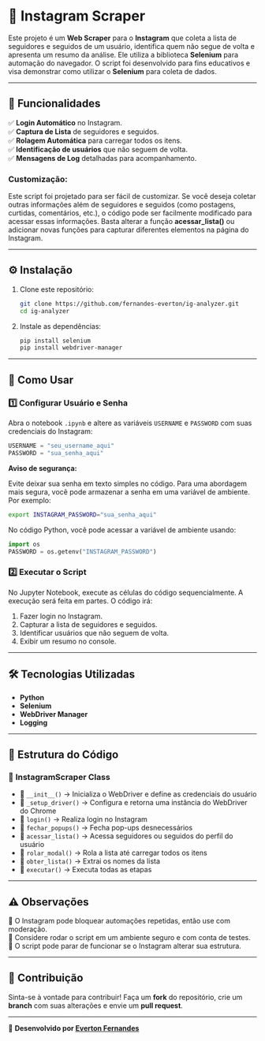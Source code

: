 # 📸 Instagram Scraper

Este projeto é um **Web Scraper** para o **Instagram** que coleta a lista de seguidores e seguidos de um usuário, identifica quem não segue de volta e apresenta um resumo da análise. Ele utiliza a biblioteca **Selenium** para automação do navegador. O script foi desenvolvido para fins educativos e visa demonstrar como utilizar o **Selenium** para coleta de dados.

---

## 📌 Funcionalidades

✅ **Login Automático** no Instagram.  
✅ **Captura de Lista** de seguidores e seguidos.  
✅ **Rolagem Automática** para carregar todos os itens.  
✅ **Identificação de usuários** que não seguem de volta.  
✅ **Mensagens de Log** detalhadas para acompanhamento.

### Customização:
Este script foi projetado para ser fácil de customizar. Se você deseja coletar outras informações além de seguidores e seguidos (como postagens, curtidas, comentários, etc.), o código pode ser facilmente modificado para acessar essas informações. Basta alterar a função **acessar_lista()** ou adicionar novas funções para capturar diferentes elementos na página do Instagram.

---

## ⚙️ Instalação

1. Clone este repositório:
    ```bash
    git clone https://github.com/fernandes-everton/ig-analyzer.git
    cd ig-analyzer
    ```

2. Instale as dependências:
    ```bash
    pip install selenium
    pip install webdriver-manager
    ```

---

## 🚀 Como Usar

### 1️⃣ Configurar Usuário e Senha

Abra o notebook `.ipynb` e altere as variáveis `USERNAME` e `PASSWORD` com suas credenciais do Instagram:

```python
USERNAME = "seu_username_aqui" 
PASSWORD = "sua_senha_aqui"
```

**Aviso de segurança:** 

Evite deixar sua senha em texto simples no código. Para uma abordagem mais segura, você pode armazenar a senha em uma variável de ambiente. Por exemplo:

```bash
export INSTAGRAM_PASSWORD="sua_senha_aqui"
```

No código Python, você pode acessar a variável de ambiente usando:

```python
import os
PASSWORD = os.getenv("INSTAGRAM_PASSWORD")
```

### 2️⃣ Executar o Script

No Jupyter Notebook, execute as células do código sequencialmente. A execução será feita em partes. O código irá:
1. Fazer login no Instagram.
2. Capturar a lista de seguidores e seguidos.
3. Identificar usuários que não seguem de volta.
4. Exibir um resumo no console.

---

## 🛠 Tecnologias Utilizadas

- **Python**
- **Selenium**
- **WebDriver Manager**
- **Logging**

---

## 📜 Estrutura do Código

### 📂 **InstagramScraper Class**

- 📌 `__init__()` → Inicializa o WebDriver e define as credenciais do usuário
- 📌 `_setup_driver()` → Configura e retorna uma instância do WebDriver do Chrome
- 📌 `login()` → Realiza login no Instagram 
- 📌 `fechar_popups()` → Fecha pop-ups desnecessários  
- 📌 `acessar_lista()` → Acessa seguidores ou seguidos do perfil do usuário 
- 📌 `rolar_modal()` → Rola a lista até carregar todos os itens 
- 📌 `obter_lista()` → Extrai os nomes da lista  
- 📌 `executar()` → Executa todas as etapas

---

## ⚠️ Observações

🔹 O Instagram pode bloquear automações repetidas, então use com moderação.  
🔹 Considere rodar o script em um ambiente seguro e com conta de testes.  
🔹 O script pode parar de funcionar se o Instagram alterar sua estrutura.

---

## 📢 Contribuição

Sinta-se à vontade para contribuir! Faça um **fork** do repositório, crie um **branch** com suas alterações e envie um **pull request**.  

---

🔗 **Desenvolvido por [Everton Fernandes](https://github.com/fernandes-everton)**
